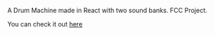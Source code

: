 A Drum Machine made in React with two sound banks. FCC Project.

You can check it out [here](https://gdezan.github.io/drum_machine/)
